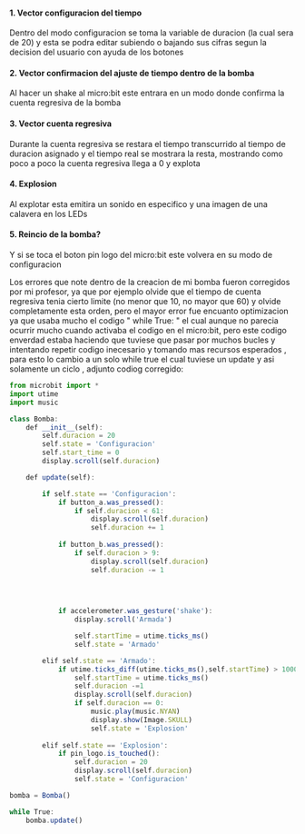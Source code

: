 

#### 1. Vector configuracion del tiempo
Dentro del modo configuracion se toma la  variable de duracion (la cual sera de 20) y esta se podra editar subiendo o bajando sus cifras segun la 
decision del usuario con ayuda de los botones

#### 2. Vector  confirmacion del ajuste de tiempo dentro de la bomba
Al  hacer un shake al micro:bit este entrara en un modo donde confirma la cuenta regresiva de la bomba 
#### 3. Vector  cuenta regresiva
Durante la cuenta regresiva se restara el tiempo transcurrido al tiempo de duracion asignado y el tiempo real se mostrara la resta, mostrando como
poco a poco la cuenta regresiva llega a 0 y explota 
#### 4. Explosion
Al explotar esta emitira un sonido en especifico y una imagen de una calavera en los LEDs

#### 5. Reincio de la bomba?
Y si se toca el boton pin logo del micro:bit este volvera en su modo de configuracion


Los errores que note dentro de la creacion de mi bomba fueron corregidos por mi profesor, ya que por ejemplo olvide que el tiempo de cuenta regresiva
tenia cierto limite (no menor que 10, no mayor que 60) y olvide completamente esta orden, pero el mayor error fue encuanto optimizacion ya que usaba 
mucho el codigo " while True: " el cual aunque no parecia ocurrir mucho cuando activaba el codigo en el micro:bit, pero este codigo enverdad estaba haciendo que tuviese que pasar por muchos bucles y intentando repetir codigo inecesario y tomando mas recursos esperados , para esto lo cambio a un solo while true el cual tuviese un update y asi solamente un ciclo , adjunto codiog corregido:
```js
from microbit import *
import utime
import music

class Bomba:
    def __init__(self):
        self.duracion = 20
        self.state = 'Configuracion'
        self.start_time = 0
        display.scroll(self.duracion)

    def update(self):

        if self.state == 'Configuracion':
            if button_a.was_pressed():
                if self.duracion < 61:
                    display.scroll(self.duracion)
                    self.duracion += 1 
                
            if button_b.was_pressed():
                if self.duracion > 9:
                    display.scroll(self.duracion)
                    self.duracion -= 1
                            


            
            if accelerometer.was_gesture('shake'):
                display.scroll('Armada')

                self.startTime = utime.ticks_ms()
                self.state = 'Armado'

        elif self.state == 'Armado':
            if utime.ticks_diff(utime.ticks_ms(),self.startTime) > 1000:
                self.startTime = utime.ticks_ms()
                self.duracion -=1
                display.scroll(self.duracion)
                if self.duracion == 0:
                    music.play(music.NYAN)
                    display.show(Image.SKULL)
                    self.state = 'Explosion'
            
        elif self.state == 'Explosion':
            if pin_logo.is_touched():
                self.duracion = 20
                display.scroll(self.duracion)
                self.state = 'Configuracion'

bomba = Bomba()

while True:
    bomba.update()
```
